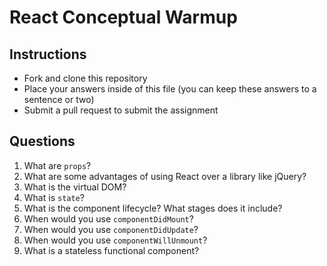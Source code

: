 # React Conceptual Warmup

## Instructions

* Fork and clone this repository
* Place your answers inside of this file (you can keep these answers to a sentence or two)
* Submit a pull request to submit the assignment

## Questions

1.  What are `props`?
2.  What are some advantages of using React over a library like jQuery?
3.  What is the virtual DOM?
4.  What is `state`?
5.  What is the component lifecycle? What stages does it include?
6.  When would you use `componentDidMount`?
7.  When would you use `componentDidUpdate`?
8.  When would you use `componentWillUnmount`?
9.  What is a stateless functional component?

